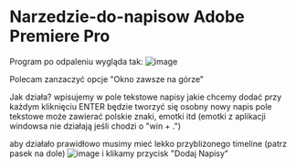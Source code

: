 # Narzedzie-do-napisow Adobe Premiere Pro
Program po odpaleniu wygląda tak: 
![image](https://github.com/NertiPL/Narzedzie-do-napisow/assets/109041164/7c2ff06a-3589-41d6-936b-8abc8d75e14b)

Polecam zanzaczyć opcje "Okno zawsze na górze"

Jak działa?
wpisujemy w pole tekstowe napisy jakie chcemy dodać przy każdym kliknięciu ENTER będzie tworzyć się osobny nowy napis
pole tekstowe może zawierać polskie znaki, emotki itd
(emotki z aplikacji windowsa nie działają jeśli chodzi o "win + .")

aby działało prawidłowo musimy mieć lekko przybliżonego timeline (patrz pasek na dole)
![image](https://github.com/NertiPL/Narzedzie-do-napisow/assets/109041164/7c02421a-411a-4484-840f-78184263627d)
i klikamy przycisk "Dodaj Napisy"
